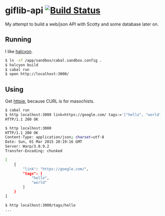 # giflib-api [![Build Status](https://travis-ci.org/passy/giflib-api.svg)](https://travis-ci.org/passy/giflib-api)

My attempt to build a web/json API with Scotty and some database later on.

## Running

I like [halcyon](https://halcyon.sh/).

```bash
$ ln -sf /app/sandbox/cabal.sandbox.config .
$ halcyon build
$ cabal run
$ open http://localhost:3000/
```

## Using

Get [httpie](http://httpie.org), because CURL is for masochists.

```bash
$ cabal run
$ http localhost:3000 link=https://google.com/ tags:='["hello", "world"]'
HTTP/1.1 200 OK

$ http localhost:3000
HTTP/1.1 200 OK
Content-Type: application/json; charset=utf-8
Date: Sun, 01 Mar 2015 20:19:16 GMT
Server: Warp/3.0.9.2
Transfer-Encoding: chunked

[
    {
        "link": "https://google.com/",
        "tags": [
            "hello",
            "world"
        ]
    }
]

$ http localhost:3000/tags/hello
...
```
